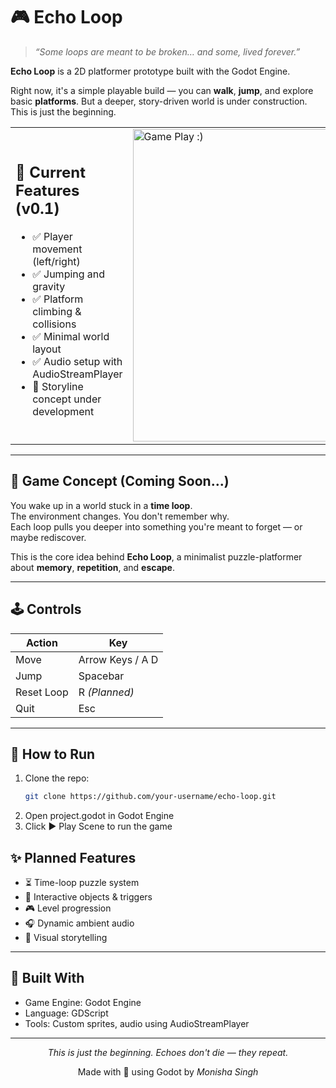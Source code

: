 # 🎮 Echo Loop

> *“Some loops are meant to be broken… and some, lived forever.”*

**Echo Loop** is a 2D platformer prototype built with the Godot Engine.

Right now, it's a simple playable build — you can **walk**, **jump**, and explore basic **platforms**. But a deeper, story-driven world is under construction. This is just the beginning.

<table>
  <tr>
    <td width="50%">
      <h2>🌱 Current Features (v0.1)</h2>
      <p>
        <ul>
          <li>✅ Player movement (left/right)</li>
          <li>✅ Jumping and gravity</li>
          <li>✅ Platform climbing & collisions</li>
          <li>✅ Minimal world layout</li>
          <li>✅ Audio setup with AudioStreamPlayer</li>
         <li>🧠 Storyline concept under development</li>
        </ul>
      </p>
    </td>
    <td width="50%">
       <img src="./game.gif" alt="Game Play :)" width="500px" />
    </td>
  </tr>
</table>

---

## 🧠 Game Concept (Coming Soon...)

You wake up in a world stuck in a **time loop**.  
The environment changes. You don't remember why.  
Each loop pulls you deeper into something you're meant to forget — or maybe rediscover.

This is the core idea behind **Echo Loop**, a minimalist puzzle-platformer about **memory**, **repetition**, and **escape**.

---

## 🕹️ Controls

| Action     | Key         |
|------------|-------------|
| Move       | Arrow Keys / A D |
| Jump       | Spacebar     |
| Reset Loop | R *(Planned)* |
| Quit       | Esc          |

---

## 📁 How to Run

1. Clone the repo:
   ```bash
   git clone https://github.com/your-username/echo-loop.git
2. Open project.godot in Godot Engine
3. Click ▶️ Play Scene to run the game

## ✨ Planned Features
- ⏳ Time-loop puzzle system
- 🧩 Interactive objects & triggers
- 🎮 Level progression
- 🎧 Dynamic ambient audio
- 📜 Visual storytelling

---

## 🔧 Built With
- Game Engine: Godot Engine
- Language: GDScript
- Tools: Custom sprites, audio using AudioStreamPlayer

---

<p align="center"><i>This is just the beginning. Echoes don't die — they repeat.</i></p>
<p align="center">Made with 💙 using Godot by <i>Monisha Singh</i></p>
